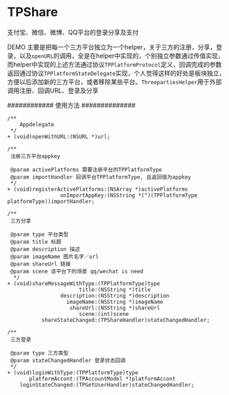 # TPShare
支付宝、微信、微博、QQ平台的登录分享及支付

 DEMO 主要是把每一个三方平台独立为一个helper，关于三方的注册，分享，登录，以及`openURL`的调用，全是在helper中实现的，个别独立参数通过传值实现，而helper中实现的上述方法通过协议`TPPlatformProtocol`定义，回调完成的参数返回通过协议`TPPlatformStateDelegate`实现，个人觉得这样的好处是板块独立，方便以后添加新的三方平台，或者移除某些平台。`ThreepartiesHelper`用于外部调用注册、回调URL、登录及分享

############ 使用方法 ##############
``` 回调URL
/**
    Appdelegate 
 */
+ (void)openWithURL:(NSURL *)url;

```

```
/**
 注册三方平台appkey

 @param activePlatforms 需要注册平台的TPPlatformType
 @param importHandler 回调平台TPPlatformType, 且返回值为appkey
 */
+ (void)registerActivePlatforms:(NSArray *)activePlatforms
                 onImportAppKey:(NSString *(^)(TPPlatformType platformType))importHandler;

```

```
/**
 三方分享

 @param type 平台类型
 @param title 标题
 @param description 描述
 @param imageName 图片名字／url
 @param shareUrl 链接
 @param scene 该平台下的场景 qq/wechat is need
  */
+ (void)shareMessageWithType:(TPPlatformType)type
                       title:(NSString *)title
                 description:(NSString *)description
                   imageName:(NSString *)imageName
                    shareUrl:(NSString *)shareUrl
                       scene:(int)scene
           shareStateChanged:(TPShareHandler)stateChangedHandler;

```

```
/**
 三方登录

 @param type 三方类型
 @param stateChangedHandler 登录状态回调
 */
+ (void)loginWithType:(TPPlatformType)type
       platformAccont:(TPAccountModel *)platformAccont
    loginStateChanged:(TPGetUserHandler)stateChangedHandler;

```

